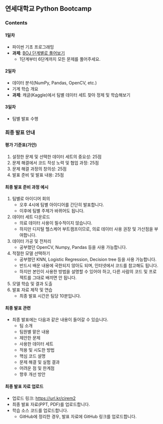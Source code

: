 ## 연세대학교 Python Bootcamp

### Contents

#### 1일차

* 파이썬 기초 프로그래밍
* <b>과제</b>: [BOJ 단계별로 풀어보기](https://www.acmicpc.net/step)
  * 1단계부터 6단계까지 모든 문제를 풀어주세요.

#### 2일차

* 데이터 분석(NumPy, Pandas, OpenCV, etc.)
* 기계 학습 개요
* <b>과제</b>: 캐글(Kaggle)에서 팀별 데이터 세트 찾아 정제 및 학습해보기

#### 3일차

* 팀별 발표 수행

### 최종 발표 안내

#### 평가 기준표(가안)

1. 설정한 문제 및 선택한 데이터 세트의 중요성: 25점
2. 문제 해결에서 코드 작성 노력 및 협업 과정: 25점
3. 문제 해결 과정의 창의성: 25점
4. 발표 준비 및 발표 내용: 25점

#### 최종 발표 준비 과정 예시

1. 팀별로 아이디어 회의
    * 오후 4시에 팀별 아이디어를 간단히 발표합니다.
    * 이후에 팀별 주제가 바뀌어도 됩니다.
2. 데이터 세트 다운로드
    * 의료 데이터 사용이 필수적이지 않습니다.
    * 하지만 디지털 헬스케어 부트캠프이므로, 의료 데이터 사용 권장 및 가산점을 부여합니다.
3. 데이터 가공 및 전처리
    * 공부했던 OpenCV, Numpy, Pandas 등을 사용 가능합니다.
4. 적절한 모델 선택하기
    * 공부했던 KNN, Logistic Regression, Decision tree 등을 사용 가능합니다.
    * 반드시 배운 내용에 국한되지 않아도 되며, 인터넷에서 코드를 참고해도 됩니다.
    * 하지만 본인이 사용한 방법을 설명할 수 있어야 하고, 다른 사람의 코드 및 프로젝트를 그대로 배끼면 안 됩니다.
5. 모델 학습 및 결과 도출
6. 발표 자료 제작 및 연습
    * 최종 발표 시간은 팀당 10분입니다.

#### 최종 발표 관련

* 최종 발표에는 다음과 같은 내용이 들어갈 수 있습니다.
    * 팀 소개
    * 팀원별 맡은 내용
    * 제안한 문제
    * 사용한 데이터 세트
    * 적용 및 시도한 방법
    * 핵심 코드 설명
    * 문제 해결 및 실험 결과
    * 어려운 점 및 한계점
    * 향후 개선 방안

#### 최종 발표 자료 업로드

* 업로드 링크: https://url.kr/cirem2
* 최종 발표 자료(PPT, PDF)를 업로드합니다.
* 학습 소스 코드를 업로드합니다.
    * GitHub에 정리한 경우, 발표 자료에 GitHub 링크를 업로드합니다.
